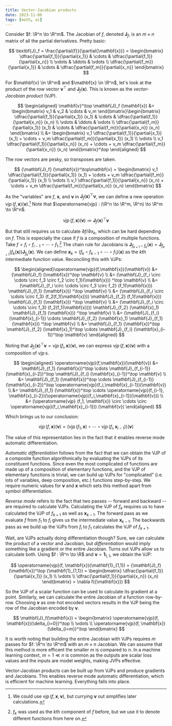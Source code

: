 ```yaml
---
title: Vector-Jacobian products
date: 2023-11-06
tags: [math, ai]
---
```


Consider $f: \R^n \to \R^m$. The Jacobian of $f$, denoted $\mathbf{J}_f$, is an $m \times n$ matrix of all the partial derivatives. Pretty basic:

$$
\textbf{J}_f = \frac{\partial{f}}{\partial{\mathbf{x}}} = \begin{bmatrix} \dfrac{\partial{f_1}}{\partial{x_1}} & \cdots & \dfrac{\partial{f_1}}{\partial{x_n}} \\ \vdots & \ddots & \vdots \\ \dfrac{\partial{f_m}}{\partial{x_1}} & \cdots & \dfrac{\partial{f_m}}{\partial{x_n}} \end{bmatrix}
$$

For $\mathbf{v} \in \R^m$ and $\mathbf{x} \in \R^n$, let's look at the product of the row vector $\mathbf{v}^\top$ and $\mathbf{J}_f (\mathbf{x})$.
This is known as the _vector-Jacobian product_ (VJP).

$$
\begin{aligned}
\mathbf{v}^\top \mathbf{J}_f (\mathbf{x})
&= \begin{bmatrix} v_1 & v_2 & \cdots & v_m \end{bmatrix}\begin{bmatrix} \dfrac{\partial{f_1}}{\partial{x_1}} (x_1) & \cdots & \dfrac{\partial{f_1}}{\partial{x_n}} (x_n) \\ \vdots & \ddots & \vdots \\ \dfrac{\partial{f_m}}{\partial{x_1}} (x_1) & \cdots & \dfrac{\partial{f_m}}{\partial{x_n}} (x_n) \end{bmatrix} \\
&= \begin{bmatrix} v_1 \dfrac{\partial{f_1}}{\partial{x_1}} (x_1) + \cdots + v_m \dfrac{\partial{f_m}}{\partial{x_1}} (x_1) \\ \vdots \\ v_1 \dfrac{\partial{f_1}}{\partial{x_n}} (x_n)  + \cdots + v_m \dfrac{\partial{f_m}}{\partial{x_n}} (x_n) \end{bmatrix}^\top
\end{aligned}
$$

The row vectors are pesky, so transposes are taken.

$$
{\mathbf{J}_f} (\mathbf{x})^\top\mathbf{v} = \begin{bmatrix} v_1 \dfrac{\partial{f_1}}{\partial{x_1}} (x_1) + \cdots + v_m \dfrac{\partial{f_m}}{\partial{x_1}} (x_1) \\ \vdots \\ v_1 \dfrac{\partial{f_1}}{\partial{x_n}} (x_n) + \cdots + v_m \dfrac{\partial{f_m}}{\partial{x_n}} (x_n) \end{bmatrix}
$$

As the "variables" are $f$, $\mathbf{x}$, and $\mathbf{v}$ in ${\mathbf{J}_f} (\mathbf{x})^\top\mathbf{v}$, we can define a new operation $\operatorname{vjp}(f, \mathbf{x})(\mathbf{v})$.[^1] Note that $\operatorname{vjp} : (\R^n \to \R^m, \R^n) \to \R^m \to \R^n$.

$$
\operatorname{vjp}(f, \mathbf{x})(\mathbf{v}) \coloneqq {\mathbf{J}_f} (\mathbf{x})^\top \mathbf{v}
$$

But that still requires us to calculate $\partial{f}/\partial{x_k}$, which can be hard depending on $f$.
This is especially the case if $f$ is a composition of multiple functions.
Take $f = f_i \circ f_{i-1} \circ \cdots \circ f_1$.[^2]
The chain rule for Jacobians is $\mathbf{J}_{f_{k+1} \circ f_k} (\mathbf{x}) = \mathbf{J}_{f_{k+1}} (f_k (\mathbf{x})) \mathbf{J}_{f_k}(\mathbf{x})$.
We can define $\mathbf{x}_k = (f_k \circ f_{k-1} \circ \cdots \circ f_1) (\mathbf{x})$ as the $k$th intermediate function value.
Reconciling this with VJPs:

$$
\begin{aligned}\operatorname{vjp}(f,\mathbf{x})(\mathbf{v})
&= {\mathbf{J}_f} (\mathbf{x})^\top \mathbf{v} \\
&= (\mathbf{J}_{f_i \circ \cdots \circ f_3 \circ f_2 \circ f_1}(\mathbf{x})) ^\top \mathbf{v} \\
&= (\mathbf{J}_{f_i \circ \cdots \circ f_3 \circ f_2} (f_1(\mathbf{x})) \mathbf{J}_{f_1} (\mathbf{x})) ^\top \mathbf{v} \\
&= (\mathbf{J}_{f_i \circ \cdots \circ f_3} (f_2(f_1(\mathbf{x}))) \mathbf{J}_{f_2} (f_1(\mathbf{x})) \mathbf{J}_{f_1} (\mathbf{x})) ^\top \mathbf{v} \\
&= (\mathbf{J}_{f_i \circ \cdots \circ f_3} (f_2(f_1(\mathbf{x}))) \mathbf{J}_{f_2} (\mathbf{x}_1) \mathbf{J}_{f_1} (\mathbf{x})) ^\top \mathbf{v} \\
&= (\mathbf{J}_{f_i} (\mathbf{x}_{i-1}) \cdots \mathbf{J}_{f_2} (\mathbf{x}_1) \mathbf{J}_{f_1} (\mathbf{x})) ^\top \mathbf{v} \\
&= \mathbf{J}_{f_1} (\mathbf{x})^\top \mathbf{J}_{f_2} (\mathbf{x}_1)^\top \cdots \mathbf{J}_{f_i} (\mathbf{x}_{i-1})^\top \mathbf{v}
\end{aligned}
$$

Noting that $\mathbf{J}_{f_i}(\mathbf{x})^\top\mathbf{v} = \operatorname{vjp}(f_i, \mathbf{x})(\mathbf{v})$, we can express $\operatorname{vjp}(f, \mathbf{x})(\mathbf{v})$ with a composition of $\operatorname{vjp}$s.

$$
\begin{aligned}
\operatorname{vjp}(f,\mathbf{x})(\mathbf{v})
&= \mathbf{J}_{f_1} (\mathbf{x})^\top \cdots \mathbf{J}_{f_{i-1}} (\mathbf{x}_{i-2})^\top \mathbf{J}_{f_i} (\mathbf{x}_{i-1})^\top \mathbf{v} \\
&= \mathbf{J}_{f_1} (\mathbf{x})^\top \cdots \mathbf{J}_{f_{i-1}} (\mathbf{x}_{i-2})^\top \operatorname{vjp}(f_i,\mathbf{x}_{i-1})(\mathbf{v}) \\
&= \mathbf{J}_{f_1} (\mathbf{x})^\top \cdots \operatorname{vjp}(f_{i-1}, \mathbf{x}_{i-2})(\operatorname{vjp}(f_i,\mathbf{x}_{i-1})(\mathbf{v})) \\
&= (\operatorname{vjp} (f_1, \mathbf{x}) \circ \cdots \circ \operatorname{vjp}(f_i,\mathbf{x}_{i-1})) (\mathbf{v})
\end{aligned}
$$

Which brings us to our conclusion:

$$
\operatorname{vjp}(f,\mathbf{x})(\mathbf{v}) = (\operatorname{vjp} (f_1, \mathbf{x}) \circ \cdots \circ \operatorname{vjp}(f_i,\mathbf{x}_{i-1})) (\mathbf{v})
$$

The value of this representation lies in the fact that it enables reverse mode automatic differentiation.

_Automatic differentiation_ follows from the fact that we can obtain the VJP of a composite function algorithmically by evaluating the VJPs of its constituent functions.
Since even the most complicated of functions are made up of a composition of elementary functions, and the VJP of elementary functions is trivial, we can build up VJPs for "complicated" (i.e. lots of variables, deep composition, etc.) functions step-by-step.
We require numeric values for $\mathbf{v}$ and $\mathbf{x}$ which sets this method apart from symbol differentiation.

_Reverse mode_ refers to the fact that two passes -- forward and backward -- are required to calculate VJPs.
Calculating the VJP of $f_k$ requires us to have calculated the VJP of $f_{k+1}$ as well as $\mathbf{x}_{k-1}$.
The forward pass as we evaluate $f$ from $f_1$ to $f_i$ gives us the intermediate value $\mathbf{x}_{k-1}$.
The backwards pass as we build up the VJPs from $f_i$ to $f_1$ calculates the VJP of $f_{k+1}$.

Wait, are VJPs actually doing differentiation though?
Sure, we can calculate the product of a vector and Jacobian, but _differentiation_ would imply something like a gradient or the entire Jacobian.
Turns out VJPs allow us to calculate both.
Using $f : \R^n \to \R$ and $\mathbf{v} = \mathbf{1}_{1,1}$, we obtain the VJP:

$$
\operatorname{vjp}(f, \mathbf{x})(\mathbf{1}_{1,1}) = {\mathbf{J}_f}(\mathbf{x})^\top {\mathbf{1}_{1,1}} = \begin{bmatrix} \dfrac{\partial{f_1}}{\partial{x_1}} (x_1) \\ \vdots \\ \dfrac{\partial{f_1}}{\partial{x_n}} (x_n) \end{bmatrix} = \nabla f({\mathbf{x}})
$$

So the VJP of a scalar function can be used to calculate its gradient at a point.
Similarly, we can calculate the entire Jacobian of a function row-by-row.
Choosing $\mathbf{v}$ as one-hot encoded vectors results in the VJP being the row of the Jacobian encoded by $\mathbf{v}$.

$$
\mathbf{J}_f(\mathbf{x}) = \begin{bmatrix}
  \operatorname{vjp}(f, \mathbf{x})(\delta_{i=0})^\top \\
  \vdots \\
  \operatorname{vjp}(f, \mathbf{x})(\delta_{i=m})^\top
\end{bmatrix}
$$

It is worth noting that building the entire Jacobian with VJPs requires $m$ passes for $f: \R^n \to \R^m$ with an $m \times n$ Jacobian.
We can assume that this method is more efficent the smaller $m$ is compared to $n$.
In a machine learning context, $m=1 \ll n$ is common as the outputs are scalar loss values and the inputs are model weights, making JVPs effective.

Vector-Jacobian products can be built up from VJPs and produce gradients and Jacobians.
This enables reverse mode automatic differentiation, which is efficient for machine learning. Everything falls into place.

[^1]: We could use $\operatorname{vjp}(f, \mathbf{x}, \mathbf{v})$, but currying $\mathbf{v}$ out simplifies later calculations.
[^2]: $f_k$ was used as the $k$th component of $f$ before, but we use it to denote different functions from here on.
